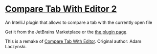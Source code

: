 # [Compare Tab With Editor 2](https://jbeckers.github.io/CompareTabWithEditor2/)
<!-- Plugin description -->
An IntelliJ plugin that allows to compare a tab with the currently open file
<!-- Plugin description end -->

Get it from the JetBrains Marketplace or the [the plugin page](https://plugins.jetbrains.com/plugin/13053-compare-tab-with-editor-2/).

This is a remake of [Compare Tab With Editor](https://plugins.jetbrains.com/plugin/6751-compare-tab-with-editor). Original author: Adam Laczynski.
